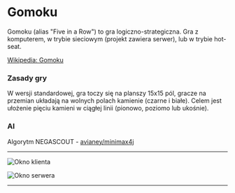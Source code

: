 # Gomoku
Gomoku (alias "Five in a Row") to gra logiczno-strategiczna. Gra z komputerem, w trybie sieciowym (projekt zawiera serwer), lub w trybie hot-seat.

[Wikipedia: Gomoku](https://pl.wikipedia.org/wiki/Gomoku)

### Zasady gry
W wersji standardowej, gra toczy się na planszy 15x15 pól, gracze na przemian układają na wolnych polach kamienie (czarne i białe).
Celem jest ułożenie pięciu kamieni w ciągłej linii (pionowo, poziomo lub ukośnie).

### AI
Algorytm NEGASCOUT - [avianey/minimax4j](https://github.com/avianey/minimax4j) 


----------

![Okno klienta](http://kaw.net.pl/gomoku_img/klient.jpg)

![Okno serwera](http://kaw.net.pl/gomoku_img/serwer.jpg)

----------

